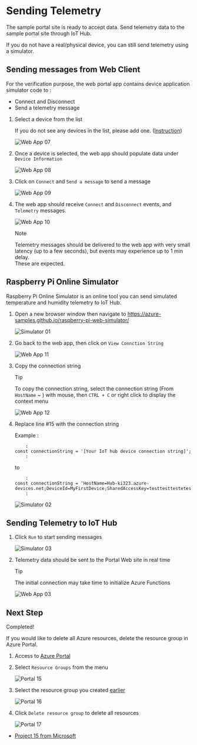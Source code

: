 # Sending Telemetry

The sample portal site is ready to accept data.  Send telemetry data to the sample portal site through IoT Hub.

If you do not have a real/physical device, you can still send telemetry using a simulator.

## Sending messages from Web Client

For the verification purpose, the web portal app contains device application simulator code to :

- Connect and Disconnect
- Send a telemetry message

1. Select a device from the list  

    If you do not see any devices in the list, please add one.  ([Instruction](IoTDevice.md))

    ![Web App 07](media/WebApp07.png)

1. Once a device is selected, the web app should populate data under `Device Information`

    ![Web App 08](media/WebApp08.png)

1. Click on `Connect` and `Send a message` to send a message  

    ![Web App 09](media/WebApp09.png)

1. The web app should receive `Connect` and `Disconnect` events, and `Telemetry` messages.

    ![Web App 10](media/WebApp10.png)

    > [!NOTE]  
    > Telemetry messages should be delivered to the web app with very small latency (up to a few seconds), but events may experience up to 1 min delay.  
    > These are expected.

## Raspberry Pi Online Simulator

Raspberry Pi Online Simulator is an online tool you can send simulated temperature and humidity telemetry to IoT Hub.

1. Open a new browser window then navigate to <https://azure-samples.github.io/raspberry-pi-web-simulator/>

    ![Simulator 01](media/Simulator01.png)

1. Go back to the web app, then click on `View Connction String`

    ![Web App 11](media/WebApp11.png)

1. Copy the connection string

    > [!TIP]  
    > To copy the connection string, select the connection string (From `HostName` ~ ) with mouse, then `CTRL + C` or right click to display the context menu

    ![Web App 12](media/WebApp12.png)

1. Replace line #15 with the connection string

    Example : 

    ```shell
        :
    const connectionString = '[Your IoT hub device connection string]';
        :
    ```

    to

    ```shell
        :
    const connectionString = 'HostName=Hub-ki323.azure-devices.net;DeviceId=MyFirstDevice;SharedAccessKey=testtesttestetest=';
        :
    ```

    ![Simulator 02](media/Simulator02.png)

## Sending Telemetry to IoT Hub

1. Click `Run` to start sending messages

    ![Simulator 03](media/Simulator03.png)

1. Telemetry data should be sent to the Portal Web site in real time

    > [!TIP]  
    > The initial connection may take time to initialize Azure Functions

    ![Web App 03](media/WebApp03.png)

## Next Step

Completed!

If you would like to delete all Azure resources, delete the resource group in Azure Portal.

1. Access to [Azure Portal](http://portal.azure.com)
1. Select `Resource Groups` from the menu

    ![Portal 15](media/Portal15.png)

1. Select the resource group you created [earlier](README.md#deploy-with-arm-template)

    ![Portal 16](media/Portal16.png)

1. Click `Delete resource group` to delete all resources

    ![Portal 17](media/Portal17.png)

- [Project 15 from Microsoft](../README.md)